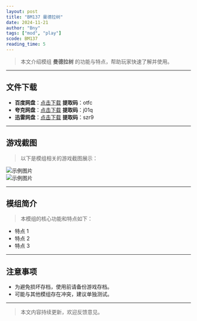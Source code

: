 ```yaml
---
layout: post
title: "BM137 曼德拉树"
date: 2024-11-21
author: "Bny"
tags: ["mod", "play"]
scode: BM137
reading_time: 5
---
```


> 本文介绍模组 **曼德拉树** 的功能与特点，帮助玩家快速了解并使用。

---





## 文件下载
- **百度网盘**：[点击下载](https://pan.baidu.com/s/1cWlOzAItEVEfuwGI-cLKfg?pwd=otfc)  **提取码**：otfc  
- **夸克网盘**：[点击下载](https://pan.quark.cn/s/1fd58e84e7a2?pwd=j01q)  **提取码**：j01q  
- **迅雷网盘**：[点击下载](https://pan.xunlei.com/s/VOCCbfRdFolzLDug9ab7IfZiA1?pwd=szr9)  **提取码**：szr9  

---

## 游戏截图
> 以下是模组相关的游戏截图展示：

![示例图片](https://example.com/screenshot1.jpg)  
![示例图片](https://example.com/screenshot2.jpg)

---

## 模组简介
> 本模组的核心功能和特点如下：
- 特点 1
- 特点 2
- 特点 3

---

## 注意事项
- 为避免损坏存档，使用前请备份游戏存档。
- 可能与其他模组存在冲突，建议单独测试。

---

> 本文内容持续更新，欢迎反馈意见。
